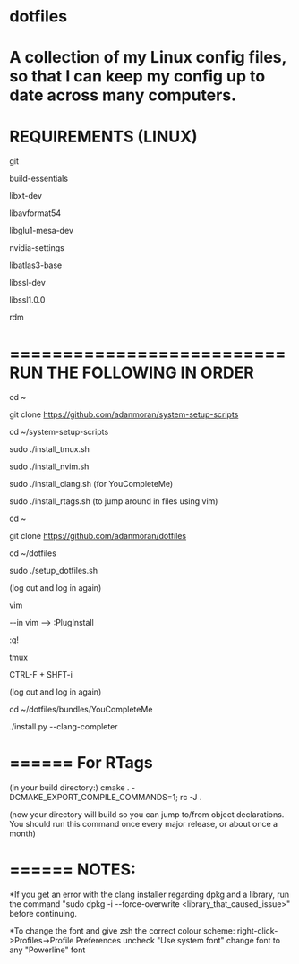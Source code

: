 # dotfiles
A collection of my Linux config files, so that I can keep my config up to date across many computers.
====================
REQUIREMENTS (LINUX)
====================

git

build-essentials

libxt-dev

libavformat54

libglu1-mesa-dev

nvidia-settings

libatlas3-base

libssl-dev

libssl1.0.0

rdm

==========================
RUN THE FOLLOWING IN ORDER
==========================

cd ~

git clone https://github.com/adanmoran/system-setup-scripts

cd ~/system-setup-scripts

sudo ./install_tmux.sh 

sudo ./install_nvim.sh

sudo ./install_clang.sh (for YouCompleteMe)

sudo ./install_rtags.sh (to jump around in files using vim)

cd ~

git clone https://github.com/adanmoran/dotfiles

cd ~/dotfiles

sudo ./setup_dotfiles.sh

(log out and log in again)

vim

--in vim --> :PlugInstall

:q!

tmux

CTRL-F + SHFT-i

(log out and log in again)

cd ~/dotfiles/bundles/YouCompleteMe

./install.py --clang-completer


======
For RTags
======

(in your build directory:)
cmake . -DCMAKE_EXPORT_COMPILE_COMMANDS=1; rc -J .

(now your directory will build so you can jump to/from object declarations.
You should run this command once every major release, or about once a month)

======
NOTES:
======
*If you get an error with the clang installer regarding dpkg and a library,
 run the command "sudo dpkg -i --force-overwrite <library_that_caused_issue>"
 before continuing.
 
*To change the font and give zsh the correct colour scheme:
  right-click->Profiles->Profile Preferences
  uncheck "Use system font"
  change font to any "Powerline" font


